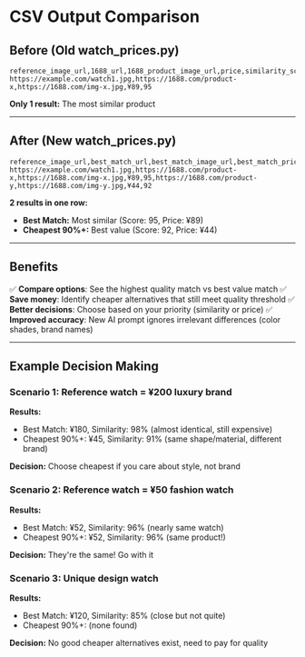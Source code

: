 # CSV Output Comparison

## Before (Old watch_prices.py)
```csv
reference_image_url,1688_url,1688_product_image_url,price,similarity_score
https://example.com/watch1.jpg,https://1688.com/product-x,https://1688.com/img-x.jpg,¥89,95
```

**Only 1 result:** The most similar product

---

## After (New watch_prices.py)
```csv
reference_image_url,best_match_url,best_match_image_url,best_match_price,best_match_similarity,cheapest_90plus_url,cheapest_90plus_image_url,cheapest_90plus_price,cheapest_90plus_similarity
https://example.com/watch1.jpg,https://1688.com/product-x,https://1688.com/img-x.jpg,¥89,95,https://1688.com/product-y,https://1688.com/img-y.jpg,¥44,92
```

**2 results in one row:**
- **Best Match:** Most similar (Score: 95, Price: ¥89)
- **Cheapest 90%+:** Best value (Score: 92, Price: ¥44)

---

## Benefits
✅ **Compare options**: See the highest quality match vs best value match
✅ **Save money**: Identify cheaper alternatives that still meet quality threshold
✅ **Better decisions**: Choose based on your priority (similarity or price)
✅ **Improved accuracy**: New AI prompt ignores irrelevant differences (color shades, brand names)

---

## Example Decision Making

### Scenario 1: Reference watch = ¥200 luxury brand
**Results:**
- Best Match: ¥180, Similarity: 98% (almost identical, still expensive)
- Cheapest 90%+: ¥45, Similarity: 91% (same shape/material, different brand)

**Decision:** Choose cheapest if you care about style, not brand

### Scenario 2: Reference watch = ¥50 fashion watch  
**Results:**
- Best Match: ¥52, Similarity: 96% (nearly same watch)
- Cheapest 90%+: ¥52, Similarity: 96% (same product!)

**Decision:** They're the same! Go with it

### Scenario 3: Unique design watch
**Results:**
- Best Match: ¥120, Similarity: 85% (close but not quite)
- Cheapest 90%+: (none found)

**Decision:** No good cheaper alternatives exist, need to pay for quality

